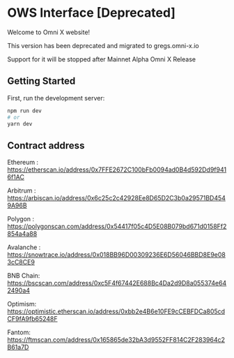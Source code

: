 # OWS Interface [Deprecated]

Welcome to Omni X website!

This version has been deprecated and migrated to gregs.omni-x.io

Support for it will be stopped after Mainnet Alpha Omni X Release

## Getting Started

First, run the development server:

```bash
npm run dev
# or
yarn dev
```

## Contract address

Ethereum : https://etherscan.io/address/0x7FFE2672C100bFb0094ad0B4d592Dd9f9416f1AC

Arbitrum : https://arbiscan.io/address/0x6c25c2c42928Ee8D65D2C3b0a29571BD4549A96B

Polygon : https://polygonscan.com/address/0x54417f05c4D5E08B079bd671d0158Ff2854a4a88

Avalanche : https://snowtrace.io/address/0x018BB96D00309236E6D56046BBD8E9e083cC8CE9

BNB Chain: https://bscscan.com/address/0xc5F4f67442E688Bc4Da2d9D8a055374e642490a4

Optimism: https://optimistic.etherscan.io/address/0xbb2e4B6e10FE9cCEBFDCa805cdCF9fA9fb65248F

Fantom: https://ftmscan.com/address/0x165865de32bA3d9552FF814C2F283964c2B61a7D
